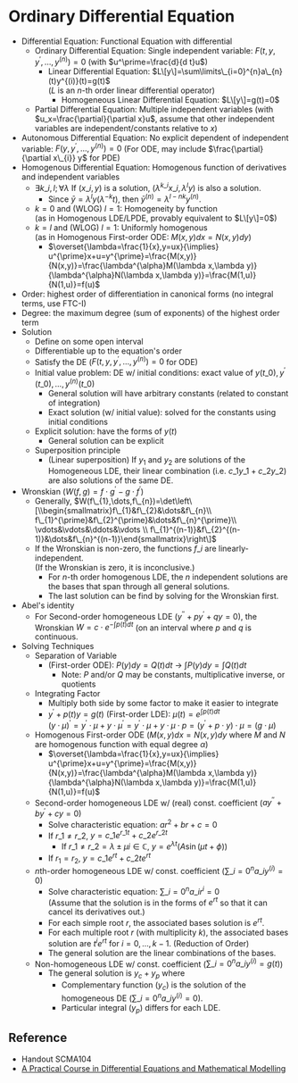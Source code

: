 # Ordinary Differential Equation

* Differential Equation: Functional Equation with differential
  * Ordinary Differential Equation: Single independent variable: $F(t,y,y^\prime,\dots,y^{(n)})=0$ (with $u^\prime=\frac{d}{d t}u$)
    * Linear Differential Equation: $L\[y\]=\sum\limits\_{i=0}^{n}a\_{n}(t)y^{(i)}(t)=g(t)$  
      ($L$ is an $n$-th order linear differential operator)
      * Homogeneous Linear Differential Equation: $L\[y\]=g(t)=0$
  * Partial Differential Equation: Multiple independent variables (with $u_x=\frac{\partial}{\partial x}u$, assume that other independent variables are independent/constants relative to $x$)
* Autonomous Differential Equation: No explicit dependent of independent variable: $F(y,y^\prime,\dots,y^{(n)})=0$ (For ODE, may include $\frac{\partial}{\partial x\_{i}} y$ for PDE)
* Homogenous Differential Equation: Homogenous function of derivatives and independent variables
  * $\exists k\_{i},l;\forall\lambda$ If $(x\_{i}, y)$ is a solution, $(\lambda^{k\_{i}} x\_{i}, \lambda^{l} y)$ is also a solution.
    * Since $\bar{y}=\lambda^{l} y(\lambda^{-k}t)$, then $\bar{y}^{(n)}=\lambda^{l-nk} y^{(n)}$.
  * $k=0$ and (WLOG) $l=1$: Homogeneity by function  
    (as in Homogenous LDE/LPDE, provably equivalent to $L\[y\]=0$)
  * $k=l$ and (WLOG) $l=1$: Uniformly homogenous  
    (as in Homogenous First-order ODE: $M(x,y)dx=N(x,y)dy$)
    * $\overset{\lambda=\frac{1}{x},y=ux}{\implies} u^{\prime}x+u=y^{\prime}=\frac{M(x,y)}{N(x,y)}=\frac{\lambda^{\alpha}M(\lambda x,\lambda y)}{\lambda^{\alpha}N(\lambda x,\lambda y)}=\frac{M(1,u)}{N(1,u)}=f(u)$
* Order: highest order of differentiation in canonical forms (no integral terms, use FTC-I)
* Degree: the maximum degree (sum of exponents) of the highest order term
* Solution
  * Define on some open interval
  * Differentiable up to the equation's order
  * Satisfy the DE ($F(t,y,y^{\prime},\dots,y^{(n)})=0$ for ODE)
  * Initial value problem: DE w/ initial conditions: exact value of $y(t\_{0}),y^{\prime}(t\_{0}),\dots,y^{(n)}(t\_{0})$
    * General solution will have arbitrary constants (related to constant of integration)
    * Exact solution (w/ initial value): solved for the constants using initial conditions
  * Explicit solution: have the forms of $y(t)$
    * General solution can be explicit
  * Superposition principle
    * (Linear superposition) If $y_1$ and $y_2$ are solutions of the Homogeneous LDE, their linear combination (i.e. $c\_{1}y\_{1}+c\_{2}y\_{2}$) are also solutions of the same DE.
* Wronskian ($W(f,g)=f\cdot g^{\prime}-g\cdot f^{\prime}$)
  * Generally, $W(f\_{1},\dots,f\_{n})=\det\left\[\\begin{smallmatrix}f\_{1}&f\_{2}&\dots&f\_{n}\\ f\_{1}^{\prime}&f\_{2}^{\prime}&\dots&f\_{n}^{\prime}\\ \vdots&\vdots&\ddots&\vdots \\ f\_{1}^{(n-1)}&f\_{2}^{(n-1)}&\dots&f\_{n}^{(n-1)}\end{smallmatrix}\right\]$
  * If the Wronskian is non-zero, the functions $f\_{i}$ are linearly-independent.  
    (If the Wronskian is zero, it is inconclusive.)
    * For $n$-th order homogenous LDE, the $n$ independent solutions are the bases that span through all general solutions.
    * The last solution can be find by solving for the Wronskian first.
* Abel's identity
  * For Second-order homogeneous LDE ($y^{\prime\prime}+p y^{\prime}+q y = 0$), the Wronskian $W=c\cdot e^{-\int p(t)dt}$ (on an interval where $p$ and $q$ is continuous.
* Solving Techniques
  * Separation of Variable
    * (First-order ODE): $P(y)dy=Q(t)dt$ → $\int P(y)dy = \int Q(t)dt$
      * Note: $P$ and/or $Q$ may be constants, multiplicative inverse, or quotients
  * Integrating Factor
    * Multiply both side by some factor to make it easier to integrate
    * $y^{\prime}+p(t)y=g(t)$ (First-order LDE): $\mu(t)=e^{\int p(t) dt}$  
      $(y\cdot\mu)^{\prime}=y^{\prime}\cdot\mu+y\cdot\mu^{\prime}=y^{\prime}\cdot\mu+y\cdot\mu\cdot p=(y^{\prime}+p\cdot y)\cdot \mu=(g\cdot\mu)$
  * Homogenous First-order ODE ($M(x,y)dx=N(x,y)dy$ where $M$ and $N$ are homogenous function with equal degree $\alpha$)
    * $\overset{\lambda=\frac{1}{x},y=ux}{\implies} u^{\prime}x+u=y^{\prime}=\frac{M(x,y)}{N(x,y)}=\frac{\lambda^{\alpha}M(\lambda x,\lambda y)}{\lambda^{\alpha}N(\lambda x,\lambda y)}=\frac{M(1,u)}{N(1,u)}=f(u)$
  * Second-order homogeneous LDE w/ (real) const. coefficient ($a y^{\prime\prime}+b y^{\prime}+c y = 0$)
    * Solve characteristic equation: $ar^{2}+br+c=0$
    * If $r\_{1}\ne r\_{2}$, $y=c\_{1}e^{r\_{1}t}+c\_{2}e^{r\_{2}t}$
      * If $r\_{1}\ne r\_{2}=\lambda\pm\mu i\in\mathbb{C}$, $y=e^{\lambda t}\left(A\sin(\mu t + \phi)\right)$
    * If $r_1=r_2$, $y=c\_{1}e^{rt}+c\_{2}te^{rt}$
  * $n$th-order homogeneous LDE w/ const. coefficient ($\sum\limits\_{i=0}^{n} a\_{i}y^{(i)} = 0$)
    * Solve characteristic equation: $\sum\limits\_{i=0}^{n} a\_{i}r^{i} = 0$  
      (Assume that the solution is in the forms of $e^{rt}$ so that it can cancel its derivatives out.)
    * For each simple root $r$, the associated bases solution is $e^{rt}$.
    * For each multiple root $r$ (with multiplicity $k$), the associated bases solution are $t^{i}e^{rt}$ for $i=0,\dots,k-1$. (Reduction of Order)
    * The general solution are the linear combinations of the bases.
  * Non-homogeneous LDE w/ const. coefficient ($\sum\limits\_{i=0}^{n} a\_{i}y^{(i)} = g(t)$)
    * The general solution is $y_c+y_p$ where
      * Complementary function ($y_c$) is the solution of the homogeneous DE ($\sum\limits\_{i=0}^{n} a\_{i}y^{(i)} = 0$).
      * Particular integral ($y_p$) differs for each LDE.

## Reference

* Handout SCMA104
* [A Practical Course in Differential Equations and Mathematical Modelling](https://doi.org/10.1142/7573)
